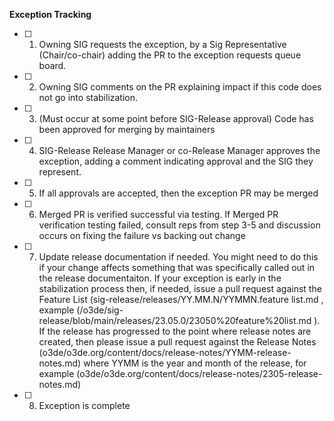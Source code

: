 **Exception Tracking**
- [ ] 1. Owning SIG requests the exception, by a Sig Representative (Chair/co-chair) adding the PR to the exception requests queue board.
- [ ] 2. Owning SIG comments on the PR explaining impact if this code does not go into stabilization.
- [ ] 3. (Must occur at some point before SIG-Release approval) Code has been approved for merging by maintainers
- [ ] 4. SIG-Release Release Manager or co-Release Manager approves the exception, adding a comment indicating approval and the SIG they represent.
- [ ] 5. If all approvals are accepted, then the exception PR may be merged
- [ ] 6. Merged PR is verified successful via testing. If Merged PR verification testing failed, consult reps from step 3-5 and discussion occurs on fixing the failure vs backing out change
- [ ] 7. Update release documentation if needed. You might need to do this if your change affects something that was specifically called out in the release documentaiton. If your exception is early in the stabilization process then, if needed, issue a pull request against the Feature List (sig-release/releases/YY.MM.N/YYMMN.feature list.md , example (/o3de/sig-release/blob/main/releases/23.05.0/23050%20feature%20list.md ). If the release has progressed to the point where release notes are created, then please issue a pull request against the Release Notes  (o3de/o3de.org/content/docs/release-notes/YYMM-release-notes.md) where YYMM is the year and month of the release, for example (o3de/o3de.org/content/docs/release-notes/2305-release-notes.md)
- [ ] 8. Exception is complete

